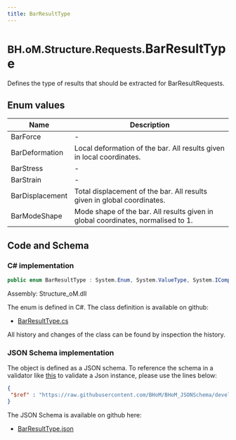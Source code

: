 ```yaml
---
title: BarResultType
---
```


# <small>BH.oM.Structure.Requests.</small>**BarResultType**

Defines the type of results that should be extracted for BarResultRequests.

## Enum values

| Name            | Description                                                    |
|-----------------|----------------------------------------------------------------|
| BarForce |  -  |
| BarDeformation |  Local deformation of the bar. All results given in local coordinates.  |
| BarStress |  -  |
| BarStrain |  -  |
| BarDisplacement |  Total displacement of the bar. All results given in global coordinates.  |
| BarModeShape |  Mode shape of the bar. All results given in global coordinates, normalised to 1.  |


## Code and Schema

### C# implementation

``` C# title="C#"
public enum BarResultType : System.Enum, System.ValueType, System.IComparable, System.ISpanFormattable, System.IFormattable, System.IConvertible
```

Assembly: Structure_oM.dll

The enum is defined in C#. The class definition is available on github:

- [BarResultType.cs](https://github.com/BHoM/BHoM/blob/develop/Structure_oM/Requests\Enum\BarResultType.cs)

All history and changes of the class can be found by inspection the history.
### JSON Schema implementation

The object is defined as a JSON schema. To reference the schema in a validator like [this](https://www.jsonschemavalidator.net/) to validate a Json instance, please use the lines below:

``` json title="JSON Schema"
{
 "$ref" : "https://raw.githubusercontent.com/BHoM/BHoM_JSONSchema/develop/Structure_oM/Requests/BarResultType.json"
}
```

The JSON Schema is available on github here:

- [BarResultType.json](https://github.com/BHoM/BHoM_JSONSchema/blob/develop/Structure_oM/Requests/BarResultType.json)
